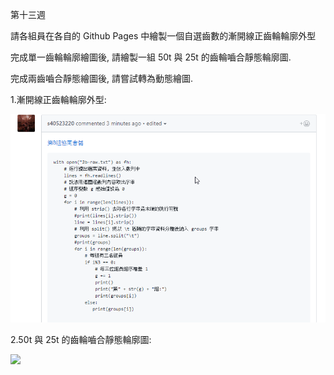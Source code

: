 第十三週

請各組員在各自的 Github Pages 中繪製一個自選齒數的漸開線正齒輪輪廓外型

完成單一齒輪輪廓繪圖後, 請繪製一組 50t 與 25t 的齒輪嚙合靜態輪廓圖.

完成兩齒嚙合靜態繪圖後, 請嘗試轉為動態繪圖.

1.漸開線正齒輪輪廓外型:

<img src="https://github.com/s40523218/test/blob/gh-pages/%E5%9C%96%E7%89%87/W1/2018-03-14_10-28-16.png?raw=true">

2.50t 與 25t 的齒輪嚙合靜態輪廓圖:

<img src="https://github.com/s40523220/cd2018/blob/gh-pages/picture/W14/chrome_2018-06-13_09-59-20.png?raw=true">
